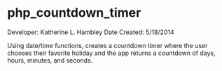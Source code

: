 php_countdown_timer
===================
Developer: Katherine L. Hambley
Date Created: 5/18/2014

Using date/time functions, creates a countdown timer where the user chooses their favorite holiday and the app returns a countdown of days, hours,
minutes, and seconds.
